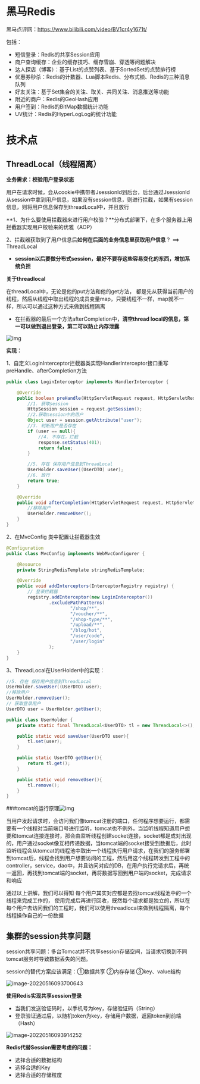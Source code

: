 # 黑马Redis

黑马点评网：https://www.bilibili.com/video/BV1cr4y1671t/

包括：

- 短信登录：Redis的共享Session应用
- 商户查询缓存：企业的缓存技巧、缓存雪崩、穿透等问题解决
- 达人探店（博客）：基于List的点赞列表、基于SortedSet的点赞排行榜
- 优惠券秒杀：Redis的计数器、Lua脚本Redis、分布式锁、Redis的三种消息队列
- 好友关注：基于Set集合的关注、取关、共同关注、消息推送等功能
- 附近的商户：Redis的GeoHash应用
- 用户签到：Redis的BitMap数据统计功能
- UV统计：Redis的HyperLogLog的统计功能




# 技术点

## ThreadLocal（线程隔离）

**业务需求：校验用户登录状态**

​	用户在请求时候，会从cookie中携带者JsessionId到后台，后台通过JsessionId从session中拿到用户信息，如果没有session信息，则进行拦截，如果有session信息，则将用户信息保存到threadLocal中，并且放行

**1、为什么要使用拦截器来进行用户校验？**分布式部署下，在多个服务器上用拦截器实现用户校验来的优雅（AOP）

2、拦截器获取到了用户信息后**如何在后面的业务信息里获取用户信息**？ ==> ThreadLocal

- **session以后要做分布式session，最好不要存这些容易变化的东西，增加系统负担**



**关于threadlocal**

在threadLocal中，无论是他的put方法和他的get方法， 都是先从获得当前用户的线程，然后从线程中取出线程的成员变量map，只要线程不一样，map就不一样，所以可以通过这种方式来做到线程隔离

- 在拦截器的最后一个方法afterCompletion中，**清空thread local的信息，第一可以做到退出登录，第二可以防止内存泄露**

![img](https://img-blog.csdnimg.cn/48e31438138e444092625f206d3d679f.png)

**实现：**

1、自定义LoginInterceptor拦截器类实现HandlerInterceptor接口重写preHandle、afterCompletion方法

```java
public class LoginInterceptor implements HandlerInterceptor {

    @Override
    public boolean preHandle(HttpServletRequest request, HttpServletResponse response, Object handler) throws Exception {
        //1. 获取session
        HttpSession session = request.getSession();
        //2.获取session中的用户
        Object user = session.getAttribute("user");
        //3. 判断用户是否存在
        if (user == null){
            //4. 不存在，拦截
            response.setStatus(401);
            return false;
        }

        //5. 存在 保存用户信息到ThreadLocal
        UserHolder.saveUser((UserDTO) user);
        //6. 放行
        return true;
    }

    @Override
    public void afterCompletion(HttpServletRequest request, HttpServletResponse response, Object handler, Exception ex) throws Exception {
        //移除用户
        UserHolder.removeUser();
    }
}
```

2、在MvcConfig 类中配置让拦截器生效

```java
@Configuration
public class MvcConfig implements WebMvcConfigurer {

    @Resource
    private StringRedisTemplate stringRedisTemplate;

    @Override
    public void addInterceptors(InterceptorRegistry registry) {
        // 登录拦截器
        registry.addInterceptor(new LoginInterceptor())
                .excludePathPatterns(
                        "/shop/**",
                        "/voucher/**",
                        "/shop-type/**",
                        "/upload/**",
                        "/blog/hot",
                        "/user/code",
                        "/user/login"
                );
    }
}
```

3、ThreadLocal在UserHolder中的实现：

```java
//5. 存在 保存用户信息到ThreadLocal
UserHolder.saveUser((UserDTO) user);
//移除用户
UserHolder.removeUser();
// 获取登录用户
UserDTO user = UserHolder.getUser();

public class UserHolder {
    private static final ThreadLocal<UserDTO> tl = new ThreadLocal<>();

    public static void saveUser(UserDTO user){
        tl.set(user);
    }

    public static UserDTO getUser(){
        return tl.get();
    }

    public static void removeUser(){
        tl.remove();
    }
}

```



###tomcat的运行原理![img](https://img-blog.csdnimg.cn/3c4abf2978e04542b8cac8ba360d3f2b.png)

当用户发起请求时，会访问我们像tomcat注册的端口，任何程序想要运行，都需要有一个线程对当前端口号进行监听，tomcat也不例外，当监听线程知道用户想要和tomcat连接连接时，那会由监听线程创建socket连接，socket都是成对出现的，用户通过socket像互相传递数据，当tomcat端的socket接受到数据后，此时监听线程会从tomcat的线程池中取出一个线程执行用户请求，在我们的服务部署到tomcat后，线程会找到用户想要访问的工程，然后用这个线程转发到工程中的controller，service，dao中，并且访问对应的DB，在用户执行完请求后，再统一返回，再找到tomcat端的socket，再将数据写回到用户端的socket，完成请求和响应

通过以上讲解，我们可以得知 每个用户其实对应都是去找tomcat线程池中的一个线程来完成工作的， 使用完成后再进行回收，既然每个请求都是独立的，所以在每个用户去访问我们的工程时，我们可以使用threadlocal来做到线程隔离，每个线程操作自己的一份数据

## 集群的session共享问题

session共享问题：多台Tomcat并不共享session存储空间，当请求切换到不同tomcat服务时导致数据丢失的问题。

session的替代方案应该满足：①数据共享 ②内存存储 ③key、value结构

![image-20220516093700643](https://img-blog.csdnimg.cn/img_convert/4b60b66a3b6ed864b250395ff94d3835.png)

**使用Redis实现共享session登录**

- 当我们发送验证码时，以手机号为key，存储验证码（String）
- 登录验证通过后，以随机token为key，存储用户数据，返回token到前端（Hash）

![image-20220516093914252](https://img-blog.csdnimg.cn/img_convert/ed58671e9be54703336b3ffbca51c2db.png)

**Redis代替Session需要考虑的问题：**

- 选择合适的数据结构
- 选择合适的Key
- 选择合适的存储粒度

